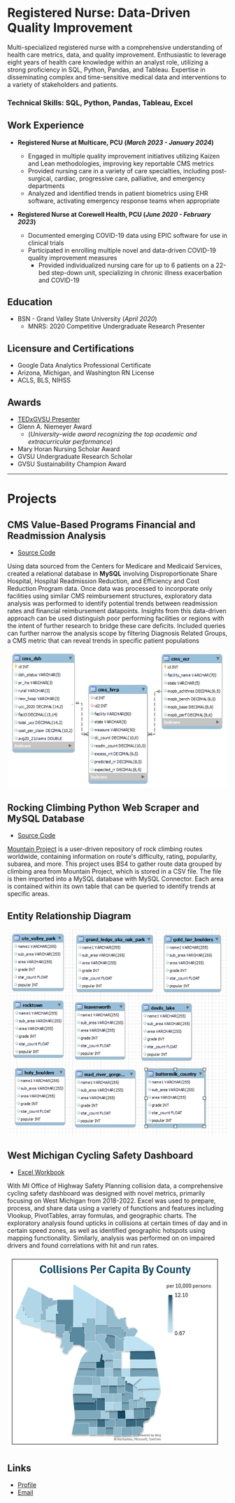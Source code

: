 # Registered Nurse: Data-Driven Quality Improvement
Multi-specialized registered nurse with a comprehensive understanding of health care metrics, data, and quality improvement. Enthusiastic to leverage eight years of health care knowledge within an analyst role, utilizing a strong proficiency in SQL, Python, Pandas, and Tableau. Expertise in disseminating complex and time-sensitive medical data and interventions to a variety of stakeholders and patients.

###     Technical Skills: SQL, Python, Pandas, Tableau, Excel

## Work Experience
- **Registered Nurse at Multicare, PCU (_March 2023 - January 2024_)**
  - Engaged in multiple quality improvement initiatives utilizing Kaizen and Lean methodologies, improving key reportable CMS metrics
  -	Provided nursing care in a variety of care specialties, including post-surgical, cardiac, progressive care, palliative, and emergency departments
  -	Analyzed and identified trends in patient biometrics using EHR software, activating emergency response teams when appropriate

- **Registered Nurse at Corewell Health, PCU (_June 2020 - February 2023_)**  
  -	Documented emerging COVID-19 data using EPIC software for use in clinical trials
  - Participated in enrolling multiple novel and data-driven COVID-19 quality improvement measures
	- Provided individualized nursing care for up to 6 patients on a 22-bed step-down unit, specializing in chronic illness exacerbation and COVID-19
 
## Education
- BSN - Grand Valley State University (_April 2020_)  
  - MNRS: 2020 Competitive Undergraduate Research Presenter

## Licensure and Certifications
- Google Data Analytics Professional Certificate
- Arizona, Michigan, and Washington RN License
- ACLS, BLS, NIHSS

## Awards
- [TEDxGVSU Presenter](https://www.youtube.com/watch?v=zpAMpxGJCoc)
- Glenn A. Niemeyer Award
  - (_University-wide award recognizing the top academic and extracurricular performance_)
- Mary Horan Nursing Scholar Award
- GVSU Undergraduate Research Scholar
- GVSU Sustainability Champion Award

---

# Projects
## CMS Value-Based Programs Financial and Readmission Analysis
- [Source Code](https://github.com/Smittyxc/MattSmith1652/tree/a609b8667328966680cbe7f1274c1412762fb8a7/cms_vbi)

Using data sourced from the Centers for Medicare and Medicaid Services, created a relational database in **MySQL** involving Disproportionate Share Hospital, Hospital Readmission Reduction, and Efficiency and Cost Reduction Program data. Once data was processed to incorporate only facilities using similar CMS reimbursement structures, exploratory data analysis was performed to identify potential trends between readmission rates and financial reimbursement datapoints. Insights from this data-driven approach can be used distinguish poor performing facilities or regions with the intent of further research to bridge these care deficits. Included queries can further narrow the analysis scope by filtering Diagnosis Related Groups, a CMS metric that can reveal trends in specific patient populations

![EER](/assets/cms_eer.png)

## Rocking Climbing Python Web Scraper and MySQL Database
- [Source Code](https://github.com/Smittyxc/MattSmith1652/tree/main/Projects/rock_climbing_db)

[Mountain Project](https://www.mountainproject.com/) is a user-driven repository of rock climbing routes worldwide, containing information on route's difficulty, rating, popularity, subarea, and more. This project uses BS4 to gather route data grouped by climbing area from Mountain Project, which is stored in a CSV file. The file is then imported into a MySQL database with MySQL Connector. Each area is contained within its own table that can be queried to identify trends at specific areas.

## Entity Relationship Diagram
![eer](/assets/climbing_eer.png)

## West Michigan Cycling Safety Dashboard
- [Excel Workbook](https://github.com/Smittyxc/MattSmith1652/tree/a609b8667328966680cbe7f1274c1412762fb8a7/cycling_safety)

With MI Office of Highway Safety Planning collision data, a comprehensive cycling safety dashboard was designed with novel metrics, primarily focusing on West Michigan from 2018-2022. Excel was used to prepare, process, and share data using a variety of functions and features including Vlookup, PivotTables, array formulas, and geographic charts. The exploratory analysis found upticks in collisions at certain times of day and in certain speed zones, as well as identified geographic hotspots using mapping functionality. Similarly, analysis was performed on on impaired drivers and found correlations with hit and run rates. 

![Bike Study](/assets/bike1.png)

## Links
- [Profile](https://github.com/smittyxc)
- [Email](mailto:mattsmith1652@gmail.com?subject=Hi% "Hi!")
